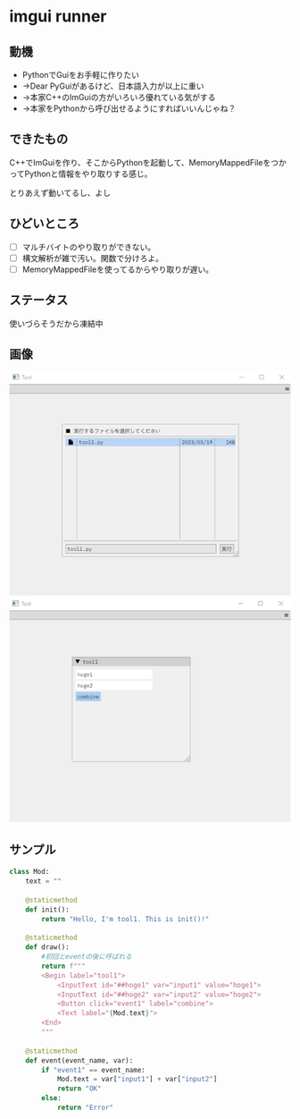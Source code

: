 # imgui runner
## 動機
- PythonでGuiをお手軽に作りたい
- →Dear PyGuiがあるけど、日本語入力が以上に重い
- →本家C++のImGuiの方がいろいろ優れている気がする
- →本家をPythonから呼び出せるようにすればいいんじゃね？

## できたもの
C++でImGuiを作り、そこからPythonを起動して、MemoryMappedFileをつかってPythonと情報をやり取りする感じ。

とりあえず動いてるし、よし

## ひどいところ
- [ ] マルチバイトのやり取りができない。
- [ ] 構文解析が雑で汚い。関数で分けろよ。
- [ ] MemoryMappedFileを使ってるからやり取りが遅い。

## ステータス
使いづらそうだから凍結中

## 画像
![001](./png/001.png)
![002](./png/002.png)

## サンプル
```python
class Mod:
    text = ""

    @staticmethod
    def init():
        return "Hello, I'm tool1. This is init()!"

    @staticmethod
    def draw():
        #初回とeventの後に呼ばれる
        return f"""
        <Begin label="tool1">
            <InputText id="##hoge1" var="input1" value="hoge1">
            <InputText id="##hoge2" var="input2" value="hoge2">
            <Button click="event1" label="combine">
            <Text label="{Mod.text}">
        <End>
        """

    @staticmethod
    def event(event_name, var):
        if "event1" == event_name:
            Mod.text = var["input1"] + var["input2"]
            return "OK"
        else:
            return "Error"
```